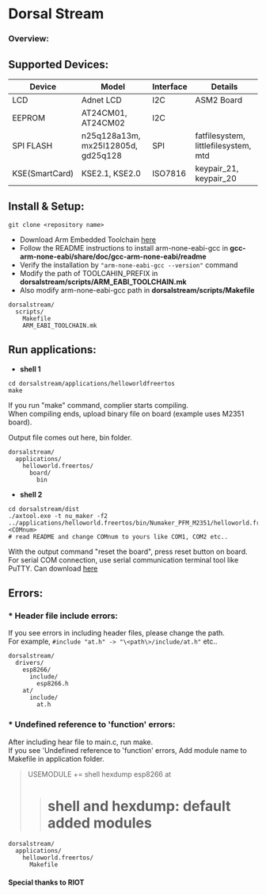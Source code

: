 # Dorsal Stream

### Overview:


## Supported Devices:
|Device         |Model                              |Interface|Details                                 |
|----------     |-----------------------------      |---      |----------------------------------------|
|LCD            |Adnet LCD                          |I2C      |ASM2 Board
|EEPROM         |AT24CM01, AT24CM02                 |I2C      |         
|SPI FLASH      |n25q128a13m, mx25l12805d, gd25q128 |SPI      |fatfilesystem, littlefilesystem, mtd
|KSE(SmartCard) |KSE2.1, KSE2.0                     |ISO7816  |keypair_21, keypair_20  


## Install & Setup:
```
git clone <repository name>
```
* Download Arm Embedded Toolchain [here](https://developer.arm.com/tools-and-software/open-source-software/developer-tools/gnu-toolchain/gnu-rm/downloads)
* Follow the README instructions to install arm-none-eabi-gcc in **gcc-arm-none-eabi/share/doc/gcc-arm-none-eabi/readme**
* Verify the installation by `"arm-none-eabi-gcc --version"` command
* Modify the path of TOOLCAHIN_PREFIX in **dorsalstream/scripts/ARM_EABI_TOOLCHAIN.mk** 
* Also modify arm-none-eabi-gcc path in **dorsalstream/scripts/Makefile** 
```
dorsalstream/
  scripts/
    Makefile
    ARM_EABI_TOOLCHAIN.mk
```  

## Run applications:
* **shell 1**
```
cd dorsalstream/applications/helloworldfreertos
make
```
If you run "make" command, complier starts compiling.  
When compiling ends, upload binary file on board (example uses M2351 board).  
  
Output file comes out here, bin folder.
```
dorsalstream/
  applications/
    helloworld.freertos/
      board/
        bin
```

* **shell 2**
```
cd dorsalstream/dist
./axtool.exe -t nu_maker -f2 ../applications/helloworld.freertos/bin/Numaker_PFM_M2351/helloworld.freertos.bin <COMnum> 
# read README and change COMnum to yours like COM1, COM2 etc..
```
With the output command "reset the board", press reset button on board.  
For serial COM connection, use serial communication terminal tool like PuTTY. Can download [here](https://www.chiark.greenend.org.uk/~sgtatham/putty/latest.html)

## Errors:

### * Header file include errors:
If you see errors in including header files, please change the path.  
For example, `#include "at.h" -> "\<path\>/include/at.h"` etc..
```
dorsalstream/
  drivers/
    esp8266/
      include/
        esp8266.h
    at/
      include/
        at.h
```  

### * Undefined reference to 'function' errors:
After including hear file to main.c, run make.  
If you see 'Undefined reference to 'function' errors, Add module name to Makefile in application folder.
> USEMODULE += shell hexdump esp8266 at 
>> # shell and hexdump: default added modules
```
dorsalstream/
  applications/
    helloworld.freertos/
      Makefile
```


#### Special thanks to RIOT
